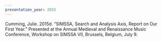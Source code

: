 ```yaml
---
presentation_year: 2015
---
```

Cumming, Julie. 2015d. “SIMSSA, Search and Analysis Axis, Report on Our First Year.” Presented at the Annual Medieval and Renaissance Music Conference, Workshop on SIMSSA VII, Brussels, Belgium, July 9.
